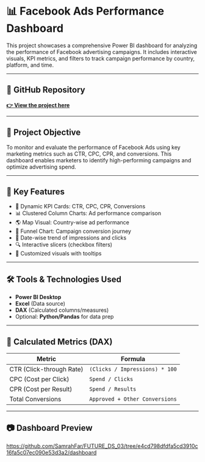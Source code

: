 # 📊 Facebook Ads Performance Dashboard

This project showcases a comprehensive Power BI dashboard for analyzing the performance of Facebook advertising campaigns. It includes interactive visuals, KPI metrics, and filters to track campaign performance by country, platform, and time.

---

## 🔗 GitHub Repository

**[👉 View the project here](https://github.com/SamrahFar/FUTURE_DS_03)**

---

## 🎯 Project Objective

To monitor and evaluate the performance of Facebook Ads using key marketing metrics such as CTR, CPC, CPR, and conversions. This dashboard enables marketers to identify high-performing campaigns and optimize advertising spend.

---

## 📌 Key Features

- 🧠 Dynamic KPI Cards: CTR, CPC, CPR, Conversions
- 📊 Clustered Column Charts: Ad performance comparison
- 🌎 Map Visual: Country-wise ad performance
- 🧩 Funnel Chart: Campaign conversion journey
- 📅 Date-wise trend of impressions and clicks
- 🔍 Interactive slicers (checkbox filters)
- 🎨 Customized visuals with tooltips

---

## 🛠️ Tools & Technologies Used

- **Power BI Desktop**
- **Excel** (Data source)
- **DAX** (Calculated columns/measures)
- Optional: **Python/Pandas** for data prep

---

## 🧮 Calculated Metrics (DAX)

| Metric                  | Formula                                   |
|--------------------------|-------------------------------------------|
| CTR (Click-through Rate) | `(Clicks / Impressions) * 100`            |
| CPC (Cost per Click)     | `Spend / Clicks`                          |
| CPR (Cost per Result)    | `Spend / Results`                         |
| Total Conversions        | `Approved + Other Conversions`           |

---

## 📷 Dashboard Preview

https://github.com/SamrahFar/FUTURE_DS_03/tree/e4cd798dfdfa5cd3910c16fa5c07ec090e53d3a2/dashboard


